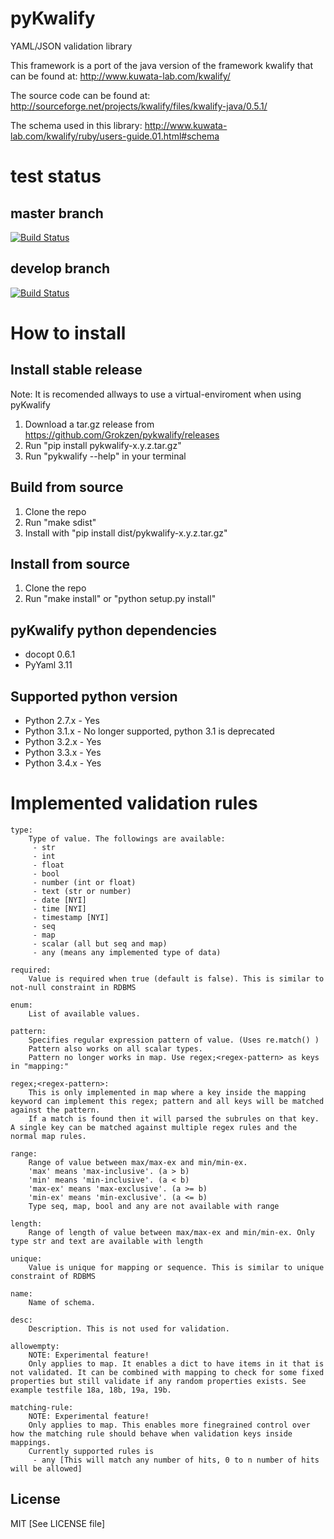 # pyKwalify

YAML/JSON validation library

This framework is a port of the java version of the framework kwalify that can be found at: http://www.kuwata-lab.com/kwalify/

The source code can be found at: http://sourceforge.net/projects/kwalify/files/kwalify-java/0.5.1/

The schema used in this library: http://www.kuwata-lab.com/kwalify/ruby/users-guide.01.html#schema



# test status


## master branch

[![Build Status](https://travis-ci.org/Grokzen/pykwalify.svg?branch=master)](https://travis-ci.org/Grokzen/pykwalify)


## develop branch

[![Build Status](https://travis-ci.org/Grokzen/pykwalify.svg?branch=develop)](https://travis-ci.org/Grokzen/pykwalify)



# How to install


## Install stable release

Note: It is recomended allways to use a virtual-enviroment when using pyKwalify

1. Download a tar.gz release from https://github.com/Grokzen/pykwalify/releases
2. Run "pip install pykwalify-x.y.z.tar.gz"
3. Run "pykwalify --help" in your terminal



## Build from source

1. Clone the repo
2. Run "make sdist"
3. Install with "pip install dist/pykwalify-x.y.z.tar.gz"



## Install from source

1. Clone the repo
2. Run "make install" or "python setup.py install"



## pyKwalify python dependencies

 - docopt 0.6.1
 - PyYaml 3.11



## Supported python version

 - Python 2.7.x - Yes
 - Python 3.1.x - No longer supported, python 3.1 is deprecated
 - Python 3.2.x - Yes
 - Python 3.3.x - Yes
 - Python 3.4.x - Yes



# Implemented validation rules

```
type:
    Type of value. The followings are available:
     - str
     - int
     - float
     - bool
     - number (int or float)
     - text (str or number)
     - date [NYI]
     - time [NYI]
     - timestamp [NYI]
     - seq
     - map
     - scalar (all but seq and map)
     - any (means any implemented type of data)

required:
    Value is required when true (default is false). This is similar to not-null constraint in RDBMS

enum:
    List of available values.

pattern:
    Specifies regular expression pattern of value. (Uses re.match() )
    Pattern also works on all scalar types.
    Pattern no longer works in map. Use regex;<regex-pattern> as keys in "mapping:"

regex;<regex-pattern>:
    This is only implemented in map where a key inside the mapping keyword can implement this regex; pattern and all keys will be matched against the pattern.
    If a match is found then it will parsed the subrules on that key. A single key can be matched against multiple regex rules and the normal map rules.

range:
    Range of value between max/max-ex and min/min-ex.
    'max' means 'max-inclusive'. (a > b)
    'min' means 'min-inclusive'. (a < b)
    'max-ex' means 'max-exclusive'. (a >= b)
    'min-ex' means 'min-exclusive'. (a <= b)
    Type seq, map, bool and any are not available with range

length:
    Range of length of value between max/max-ex and min/min-ex. Only type str and text are available with length

unique:
    Value is unique for mapping or sequence. This is similar to unique constraint of RDBMS

name:
    Name of schema.

desc:
    Description. This is not used for validation.

allowempty:
    NOTE: Experimental feature!
    Only applies to map. It enables a dict to have items in it that is not validated. It can be combined with mapping to check for some fixed properties but still validate if any random properties exists. See example testfile 18a, 18b, 19a, 19b.

matching-rule:
    NOTE: Experimental feature!
    Only applies to map. This enables more finegrained control over how the matching rule should behave when validation keys inside mappings.
    Currently supported rules is
     - any [This will match any number of hits, 0 to n number of hits will be allowed]
```



## License

MIT [See LICENSE file]
